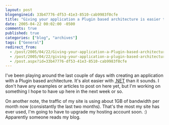 ```yaml
---
layout: post
blogengineid: 33b47776-df53-41e3-8510-cab9983f0cfe
title: "Giving your application a Plugin based architecture is easier than it sounds..."
date: 2005-04-22 00:02:00 -0500
comments: true
published: true
categories: ["blog", "archives"]
tags: ["General"]
redirect_from: 
  - /post/2005/04/22/Giving-your-application-a-Plugin-based-architecture-is-easier-than-it-sounds
  - /post/2005/04/22/giving-your-application-a-plugin-based-architecture-is-easier-than-it-sounds
  - /post.aspx?id=33b47776-df53-41e3-8510-cab9983f0cfe
---
```

<!-- more -->
<P>I've been playing around the last couple of days with creating an application with a Plugin based architecture. It's alot easier with <a title=".NET" href="http://www.microsoft.com/net/" target="_blank">.NET</a> than it sounds. I don't have any examples or articles to post on here yet, but I'm working on something I hope to have up here in the next week or so.</P>
<P>On another note, the traffic of my site is using about 1GB of bandwidth per month now (consistantly the last two months). That's the most my site has ever used, I'm going to have to upgrade my hosting account soon. :) Apparently someone reads my blog.</P>
